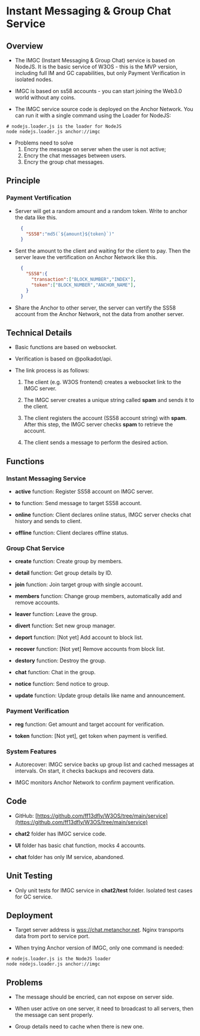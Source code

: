 # Instant Messaging & Group Chat Service

## Overview

- The IMGC (Instant Messaging & Group Chat) service is based on NodeJS. It is the basic service of W3OS - this is the MVP version, including full IM and GC capabilities, but only Payment Verification in isolated nodes.

- IMGC is based on ss58 accounts - you can start joining the Web3.0 world without any coins. 

- The IMGC service source code is deployed on the Anchor Network. You can run it with a single command using the Loader for NodeJS:

```shell
# nodejs.loader.js is the loader for NodeJS
node nodejs.loader.js anchor://imgc  
```

- Problems need to solve
  1. Encry the message on server when the user is not active;
  2. Encry the chat messages between users.
  3. Encry the group chat messages.

## Principle

### Payment Vertification

- Server will get a random amount and a random token. Write to anchor the data like this.

  ```JSON
    {
      "SS58":"md5(`${amount}${token}`)"
    }
  ```

- Sent the amount to the client and waiting for the client to pay. Then the server leave the vertification on Anchor Network like this.

  ```JSON
    {
      "SS58":{
        "transaction":["BLOCK_NUMBER","INDEX"],
        "token":["BLOCK_NUMBER","ANCHOR_NAME"],
      }
    }
  ```

- Share the Anchor to other server, the server can vertify the SS58 account from the Anchor Network, not the data from another server.

## Technical Details

- Basic functions are based on websocket.

- Verification is based on @polkadot/api. 

- The link process is as follows:

  1. The client (e.g. W3OS frontend) creates a websocket link to the IMGC server.

  2. The IMGC server creates a unique string called **spam** and sends it to the client.

  3. The client registers the account (SS58 account string) with **spam**. After this step, the IMGC server checks **spam** to retrieve the account.

  4. The client sends a message to perform the desired action.

## Functions  

### Instant Messaging Service

- **active** function: Register SS58 account on IMGC server.

- **to** function: Send message to target SS58 account.  

- **online** function: Client declares online status, IMGC server checks chat history and sends to client.

- **offline** function: Client declares offline status.

### Group Chat Service

- **create** function: Create group by members.

- **detail** function: Get group details by ID.  

- **join** function: Join target group with single account.

- **members** function: Change group members, automatically add and remove accounts.

- **leaver** function: Leave the group.  

- **divert** function: Set new group manager.

- **deport** function: [Not yet] Add account to block list.  

- **recover** function: [Not yet] Remove accounts from block list.

- **destory** function: Destroy the group.

- **chat** function: Chat in the group.

- **notice** function: Send notice to group. 

- **update** function: Update group details like name and announcement.

### Payment Verification 

- **reg** function: Get amount and target account for verification.

- **token** function: [Not yet], get token when payment is verified.

### System Features

- Autorecover: IMGC service backs up group list and cached messages at intervals. On start, it checks backups and recovers data.

- IMGC monitors Anchor Network to confirm payment verification.

## Code

- GitHub: [https://github.com/ff13dfly/W3OS/tree/main/service](https://github.com/ff13dfly/W3OS/tree/main/service)

- **chat2** folder has IMGC service code.  

- **UI** folder has basic chat function, mocks 4 accounts.

- **chat** folder has only IM service, abandoned.

## Unit Testing  

- Only unit tests for IMGC service in **chat2/test** folder. Isolated test cases for GC service.

## Deployment

- Target server address is [wss://chat.metanchor.net](wss://chat.metanchor.net). Nginx transports data from port to service port.  

- When trying Anchor version of IMGC, only one command is needed:

```shell
# nodejs.loader.js is the NodeJS loader
node nodejs.loader.js anchor://imgc
```

## Problems

- The message should be encried, can not expose on server side.

- When user active on one server, it need to broadcast to all servers, then the message can sent properly.

- Group details need to cache when there is new one.
